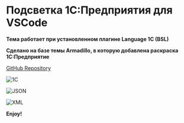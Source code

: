 # Подсветка 1С:Предприятия для VSCode

**Тема работает при установленном плагине Language 1C (BSL)**

**Сделано на базе темы Armadillo, в которую добавлена раскраска 1С:Предприятие**


[GitHub Repository](https://github.com/progromaking/1c-highlight)


![1С](https://github.com/progromaking/1c-highlight/tree/master/images/code-1c.png)

![JSON](https://github.com/progromaking/1c-highlight/tree/master/images/code-json.png)

![XML](https://github.com/progromaking/1c-highlight/tree/master/images/code-xml.png)

**Enjoy!**
